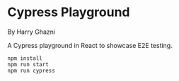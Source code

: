 # Cypress Playground
By Harry Ghazni

A Cypress playground in React to showcase E2E testing.

```
npm install
npm run start
npm run cypress
```